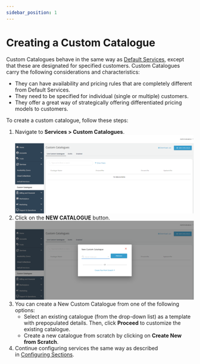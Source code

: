 ```yaml
---
sidebar_position: 1
---
```

# Creating a Custom Catalogue

Custom Catalogues behave in the same way as [Default Services](../WorkingwithDefaultServices), except that these are designated for specified customers. Custom Catalogues carry the following considerations and characteristics:

- They can have availability and pricing rules that are completely different from Default Services.
- They need to be specified for individual (single or multiple) customers.
- They offer a great way of strategically offering differentiated pricing models to customers.

To create a custom catalogue, follow these steps:
1. Navigate to **Services > Custom Catalogues**.
![Create a Custom Catalogye](img/NewCatalogue1.png)
3. Click on the **NEW CATALOGUE** button.
![Create a Custom Catalogue](img/NewCatalogue2.png)
5. You can create a New Custom Catalogue from one of the following options:
	- Select an existing catalogue (from the drop-down list) as a template with prepopulated details. Then, click **Proceed** to customize the existing catalogue.
	- Create a new catalogue from scratch by clicking on **Create New from Scratch**.
1. Continue configuring services the same way as described in [Configuring Sections](/docs/category/configuring-sections).







